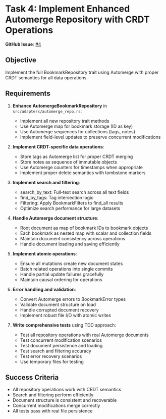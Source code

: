 # Task 4: Implement Enhanced Automerge Repository with CRDT Operations

**GitHub Issue**: [#4](https://github.com/evcraddock/automark/issues/4)

## Objective
Implement the full BookmarkRepository trait using Automerge with proper CRDT semantics for all data operations.

## Requirements

1. **Enhance AutomergeBookmarkRepository** in `src/adapters/automerge_repo.rs`:
   - Implement all new repository trait methods
   - Use Automerge map for bookmark storage (ID as key)
   - Use Automerge sequences for collections (tags, notes)
   - Implement field-level updates to preserve concurrent modifications

2. **Implement CRDT-specific data operations**:
   - Store tags as Automerge list for proper CRDT merging
   - Store notes as sequence of immutable objects
   - Use Automerge counters for timestamps when appropriate
   - Implement proper delete semantics with tombstone markers

3. **Implement search and filtering**:
   - search_by_text: Full-text search across all text fields
   - find_by_tags: Tag intersection logic
   - Filtering: Apply BookmarkFilters to find_all results
   - Optimize search performance for large datasets

4. **Handle Automerge document structure**:
   - Root document as map of bookmark IDs to bookmark objects
   - Each bookmark as nested map with scalar and collection fields
   - Maintain document consistency across operations
   - Handle document loading and saving efficiently

5. **Implement atomic operations**:
   - Ensure all mutations create new document states
   - Batch related operations into single commits
   - Handle partial update failures gracefully
   - Maintain causal ordering for operations

6. **Error handling and validation**:
   - Convert Automerge errors to BookmarkError types
   - Validate document structure on load
   - Handle corrupted document recovery
   - Implement robust file I/O with atomic writes

7. **Write comprehensive tests** using TDD approach:
   - Test all repository operations with real Automerge documents
   - Test concurrent modification scenarios
   - Test document persistence and loading
   - Test search and filtering accuracy
   - Test error recovery scenarios
   - Use temporary files for testing

## Success Criteria
- All repository operations work with CRDT semantics
- Search and filtering perform efficiently
- Document structure is consistent and recoverable
- Concurrent modifications merge correctly
- All tests pass with real file persistence